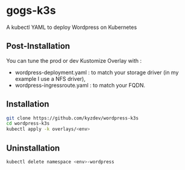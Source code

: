 # gogs-k3s

A kubectl YAML to deploy Wordpress on Kubernetes

## Post-Installation

You can tune the prod or dev Kustomize Overlay with :
- wordpress-deployment.yaml : to match your storage driver (in my example I use a NFS driver),
- wordpress-ingressroute.yaml : to match your FQDN.

## Installation 

```bash
git clone https://github.com/kyzdev/wordpress-k3s
cd wordpress-k3s
kubectl apply -k overlays/<env>
```
## Uninstallation

```bash
kubectl delete namespace <env>-wordpress
```